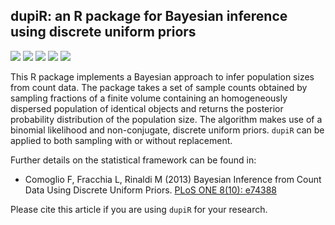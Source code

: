 ## dupiR: an R package for Bayesian inference using discrete uniform priors 

[![](https://www.r-pkg.org/badges/version/dupiR?color=orange)](https://cran.r-project.org/package=dupiR)
[![](https://img.shields.io/badge/devel%20version-1.2.1-blue.svg)](https://github.com/FedericoComoglio/dupiR)
[![](https://img.shields.io/badge/lifecycle-stable-blue.svg)](https://www.tidyverse.org/lifecycle/#stable)
[![](http://cranlogs.r-pkg.org/badges/grand-total/dupiR?color=blue)](https://cran.r-project.org/package=dupiR)
[![](https://img.shields.io/badge/doi-10.1371/journal.pone.0074388-yellow.svg)](https://doi.org/10.1371/journal.pone.0074388)

This R package implements a Bayesian approach to infer population sizes from count data. The package takes a set of sample counts obtained by sampling fractions of a finite volume containing an homogeneously dispersed population of identical objects and returns the posterior probability distribution of the population size. The algorithm makes use of a binomial likelihood and non-conjugate, discrete uniform priors. `dupiR` can be applied to both sampling with or without replacement.

Further details on the statistical framework can be found in:

- Comoglio F, Fracchia L, Rinaldi M (2013) Bayesian Inference from Count Data Using Discrete Uniform Priors. [PLoS ONE 8(10): e74388](http://www.plosone.org/article/info%3Adoi%2F10.1371%2Fjournal.pone.0074388)

Please cite this article if you are using `dupiR` for your research.
